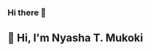 ### Hi there 👋


## 👋  Hi, I'm Nyasha T. Mukoki 
<!--
###  [Your Tagline/Specialization]  

[Short bio highlighting your strongest tech skills and experience]

## 🛠 Projects 

* **[Project 1 Name](link to repo)** - Brief description, tech used 
* **[Project 2 Name](link to repo)** - ... 
* **[Project 3 Name](link to repo)** - ... (add more if needed)

## 💻 Skills

* **Languages:** [List your primary languages]
* **Frameworks/Tools:** [Example: React, Flask, AWS, Git]
* **Other:** [Anything else worth highlighting]

## 📫 How to Reach Me 

[LinkedIn Icon](link)  [Twitter Icon (if you have one)](link)  [Email] 
-->
